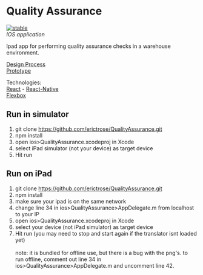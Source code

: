 Quality Assurance
=============
<!--[![experimental](http://badges.github.io/stability-badges/dist/experimental.svg)](http://github.com/badges/stability-badges)-->
<!--[![unstable](http://badges.github.io/stability-badges/dist/unstable.svg)](http://github.com/badges/stability-badges)-->
[![stable](http://badges.github.io/stability-badges/dist/stable.svg)](http://github.com/badges/stability-badges) <br>
*IOS application* <br>

Ipad app for performing quality assurance checks in a warehouse environment. <br>

[Design Process](http://imgur.com/a/IvHJL) <br>
[Prototype](https://projects.invisionapp.com/share/R357VUX5A#/screens) <br>

Technologies: <br>
[React](https://facebook.github.io/react/) - [React-Native](https://facebook.github.io/react-native/) <br>
[Flexbox](https://en.wikipedia.org/wiki/CSS_Flex_Box_Layout) <br>

## Run in simulator
1) git clone https://github.com/erictrose/QualityAssurance.git<br>
2) npm install<br>
3) open ios>QualityAssurance.xcodeproj in Xcode<br>
4) select iPad simulator (not your device) as target device<br>
5) Hit run<br>
## Run on iPad
1) git clone https://github.com/erictrose/QualityAssurance.git<br>
2) npm install<br>
3) make sure your ipad is on the same network<br>
3) change line 34 in ios>QualityAssurance>AppDelegate.m from localhost to your IP<br>
3) open ios>QualityAssurance.xcodeproj in Xcode<br>
4) select your device (not iPad simulator) as target device<br>
5) Hit run (you may need to stop and start again if the translator isnt loaded yet)<br><br>
note: it is bundled for offline use, but there is a bug with the png's. to run offline, comment out line 34 in ios>QualityAssurance>AppDelegate.m
and uncomment line 42.

